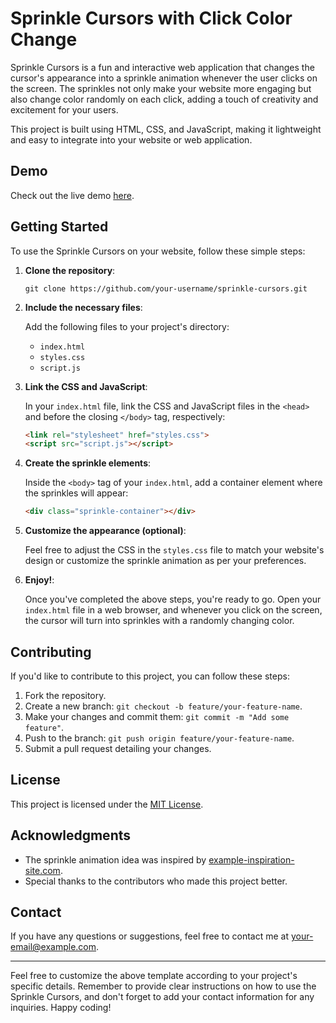 # Sprinkle Cursors with Click Color Change



Sprinkle Cursors is a fun and interactive web application that changes the cursor's appearance into a sprinkle animation whenever the user clicks on the screen. The sprinkles not only make your website more engaging but also change color randomly on each click, adding a touch of creativity and excitement for your users.

This project is built using HTML, CSS, and JavaScript, making it lightweight and easy to integrate into your website or web application.

## Demo

Check out the live demo [here](https://your-demo-link.com).

## Getting Started

To use the Sprinkle Cursors on your website, follow these simple steps:

1. **Clone the repository**:

   ```
   git clone https://github.com/your-username/sprinkle-cursors.git
   ```

2. **Include the necessary files**:

   Add the following files to your project's directory:

   - `index.html`
   - `styles.css`
   - `script.js`

3. **Link the CSS and JavaScript**:

   In your `index.html` file, link the CSS and JavaScript files in the `<head>` and before the closing `</body>` tag, respectively:

   ```html
   <link rel="stylesheet" href="styles.css">
   <script src="script.js"></script>
   ```

4. **Create the sprinkle elements**:

   Inside the `<body>` tag of your `index.html`, add a container element where the sprinkles will appear:

   ```html
   <div class="sprinkle-container"></div>
   ```

5. **Customize the appearance (optional)**:

   Feel free to adjust the CSS in the `styles.css` file to match your website's design or customize the sprinkle animation as per your preferences.

6. **Enjoy!**:

   Once you've completed the above steps, you're ready to go. Open your `index.html` file in a web browser, and whenever you click on the screen, the cursor will turn into sprinkles with a randomly changing color.

## Contributing

If you'd like to contribute to this project, you can follow these steps:

1. Fork the repository.
2. Create a new branch: `git checkout -b feature/your-feature-name`.
3. Make your changes and commit them: `git commit -m "Add some feature"`.
4. Push to the branch: `git push origin feature/your-feature-name`.
5. Submit a pull request detailing your changes.

## License

This project is licensed under the [MIT License](LICENSE).

## Acknowledgments

- The sprinkle animation idea was inspired by [example-inspiration-site.com](https://example-inspiration-site.com).
- Special thanks to the contributors who made this project better.

## Contact

If you have any questions or suggestions, feel free to contact me at your-email@example.com.

---
Feel free to customize the above template according to your project's specific details. Remember to provide clear instructions on how to use the Sprinkle Cursors, and don't forget to add your contact information for any inquiries. Happy coding!
